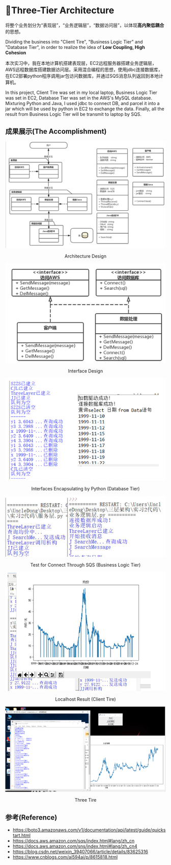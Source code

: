 # :atm:Three-Tier Architecture

将整个业务划分为“表现层”，“业务逻辑层”，“数据访问层”，以体现**高内聚低耦合**的思想。

Dividing the business into "Client Tire", "Business Logic Tier" and "Database Tier", in order to realize the idea of **Low Coupling, High Cohesion**



本次实习中，我在本地计算机搭建表现层，EC2远程服务器搭建业务逻辑层，AWS远程数据库搭建数据访问层。采用混合编程的思想，使用jdbc连接数据库，在EC2部署python程序调用jar包访问数据库，并通过SQS消息队列返回到本地计算机。

In this project, Client Tire was set in my local laptop, Business Logic Tier was set in EC2, Database Tier was set in the AWS's MySQL database. Mixturing Python and Java, I used jdbc to connect DB, and parcel it into a jar which will be used by python in EC2 to exchange the data. Finally, all the result from  Business Logic Tier will be transmit to laptop by SQS.

## 成果展示(The Accomplishment)

![image-20200811091442102](pics\image-20200811091442102.png)

<center>Architecture Design </center>

![image-20200811092529551](pics\image-20200811092529551.png)

<center>Interface Design</center>

![image-20200811092631527](pics\image-20200811092631527.png)

<center>Interfaces Encapsulating by Python (Database Tier)</center>

![image-20200811093011254](pics\image-20200811093011254.png)

<center>Test for Connect Through SQS (Business Logic Tier)</center>

![image-20200811093058067](pics\image-20200811093058067.png)

<center>Localhost Result (Client Tire)</center>

![image-20200811093755047](pics\image-20200811093755047.png)

<center>Three Tire</center>

## 参考(Reference)

- https://boto3.amazonaws.com/v1/documentation/api/latest/guide/quickstart.html
- https://docs.aws.amazon.com/sqs/index.html#lang/zh_cn
- https://docs.aws.amazon.com/sns/index.html#lang/zh_cn4
- https://blog.csdn.net/weixin_39407066/article/details/83625316
- https://www.cnblogs.com/ai594ai/p/8615818.html

